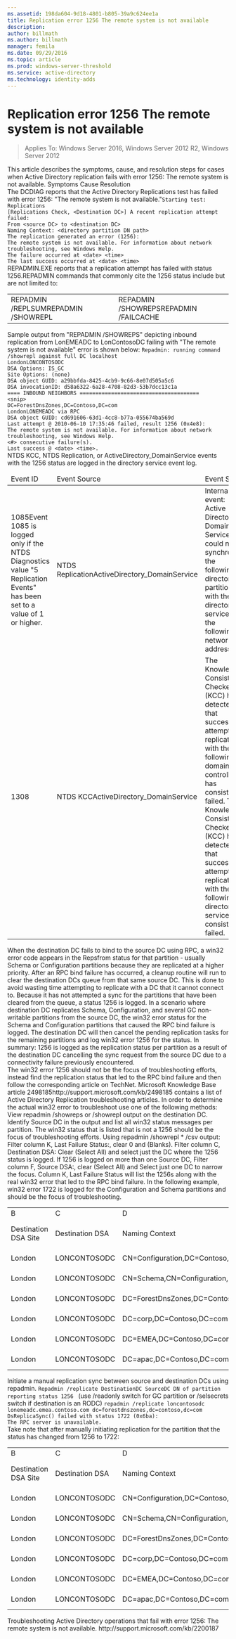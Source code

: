 ```yaml
---
ms.assetid: 198da604-9d18-4801-b805-39a9c624ee1a
title: Replication error 1256 The remote system is not available
description:
author: billmath
ms.author: billmath
manager: femila
ms.date: 09/29/2016
ms.topic: article
ms.prod: windows-server-threshold
ms.service: active-directory
ms.technology: identity-adds
---
```


# Replication error 1256 The remote system is not available

>Applies To: Windows Server 2016, Windows Server 2012 R2, Windows Server 2012

<?xml version="1.0" encoding="utf-8"?>
<developerConceptualDocument xmlns="http://ddue.schemas.microsoft.com/authoring/2003/5" xmlns:xlink="http://www.w3.org/1999/xlink" xmlns:xsi="http://www.w3.org/2001/XMLSchema-instance" xsi:schemaLocation="http://ddue.schemas.microsoft.com/authoring/2003/5 http://clixdevr3.blob.core.windows.net/ddueschema/developer.xsd">
  <introduction>
    <para>This article describes the symptoms, cause, and resolution steps for cases when Active Directory replication fails with error 1256: The remote system is not available.</para>
    <list class="bullet">
      <listItem>
        <para>
          <link xlink:href="eb8f6b88-a7fe-4e58-bf5f-b9b2ece15d1e#BKMK_Symptoms">Symptoms</link>
        </para>
      </listItem>
      <listItem>
        <para>
          <link xlink:href="eb8f6b88-a7fe-4e58-bf5f-b9b2ece15d1e#BKMK_Cause">Cause</link>
        </para>
      </listItem>
      <listItem>
        <para>
          <link xlink:href="eb8f6b88-a7fe-4e58-bf5f-b9b2ece15d1e#BKMK_Resolution">Resolution</link>
        </para>
      </listItem>
    </list>
  </introduction>
  <section address="BKMK_Symptoms">
    <title>Symptoms</title>
    <content>
      <list class="ordered">
<listItem><para>The DCDIAG reports that the Active Directory Replications test has failed with error 1256: "The remote system is not available."</para><code>Starting test: Replications
[Replications Check, &lt;Destination DC&gt;] A recent replication attempt failed:
From &lt;source DC&gt; to &lt;destination DC&gt;
Naming Context: &lt;directory partition DN path&gt;
<codeFeaturedElement>The replication generated an error (1256):</codeFeaturedElement> 
<codeFeaturedElement>The remote system is not available.</codeFeaturedElement> For information about network troubleshooting, see Windows Help.
The failure occurred at &lt;date&gt; &lt;time&gt;
The last success occurred at &lt;date&gt; &lt;time&gt;
</code></listItem><listItem><para>REPADMIN.EXE reports that a replication attempt has failed with status 1256.</para><para>REPADMIN commands that commonly cite the 1256 status include but are not limited to:</para><table xmlns:caps="http://schemas.microsoft.com/build/caps/2013/11"><tbody><tr><TD><list class="bullet"><listItem><para>REPADMIN /REPLSUM</para></listItem><listItem><para>REPADMIN /SHOWREPL</para></listItem></list></TD><TD><list class="bullet"><listItem><para>REPADMIN /SHOWREPS</para></listItem><listItem><para>REPADMIN /FAILCACHE</para></listItem></list></TD></tr></tbody></table><para>Sample output from "REPADMIN /SHOWREPS" depicting inbound replication from LonEMEADC to LonContosoDC failing with "The remote system is not available" error is shown below: </para><code>Repadmin: running command /showrepl against full DC localhost
LondonLONCONTOSODC
DSA Options: IS_GC 
Site Options: (none)
DSA object GUID: a29bbfda-8425-4cb9-9c66-8e07d505a5c6
DSA invocationID: d58a6322-6a28-4708-82d3-53b7dcc13c1a
==== INBOUND NEIGHBORS ======================================
&lt;snip&gt;
DC=ForestDnsZones,DC=Contoso,DC=com
LondonLONEMEADC via RPC
DSA object GUID: cd691606-63d1-4cc8-b77a-055674ba569d
Last attempt @ 2010-06-10 17:35:46 failed, <codeFeaturedElement>result 1256 (0x4e8):</codeFeaturedElement>
<codeFeaturedElement>The remote system is not available.</codeFeaturedElement> For information about network troubleshooting, see Windows Help.
&lt;#&gt; consecutive failure(s).
Last success @ &lt;date&gt; &lt;time&gt;. 
</code></listItem><listItem><para>NTDS KCC, NTDS Replication, or ActiveDirectory_DomainService events with the 1256 status are logged in the directory service event log.</para><table xmlns:caps="http://schemas.microsoft.com/build/caps/2013/11"><thead><tr><TD><para>Event ID</para></TD><TD><para>Event Source</para></TD><TD><para>Event String</para></TD></tr></thead><tbody><tr><TD><para>1085</para><alert class="note"><para>Event 1085 is logged only if the NTDS Diagnostics value <embeddedLabel>"5 Replication Events"</embeddedLabel> has been set to a value of 1 or higher.</para></alert></TD><TD><para>NTDS Replication</para><para>ActiveDirectory_DomainService</para></TD><TD><para>Internal event: Active Directory Domain Services could not synchronize the following directory partition with the directory service at the following network address.</para></TD></tr><tr><TD><para>1308</para></TD><TD><para>NTDS KCC</para><para>ActiveDirectory_DomainService</para></TD><TD><para>The Knowledge Consistency Checker (KCC) has detected that successive attempts to replicate with the following domain controller has consistently failed. </para><para>The Knowledge Consistency Checker (KCC) has detected that successive attempts to replicate with the following directory service has consistently failed.</para></TD></tr></tbody></table></listItem></list>
    </content>
  </section>
  <section address="BKMK_Cause">
    <title>Cause</title>
    <content>
      <para>When the destination DC fails to bind to the source DC using RPC, a win32 error code appears in the <embeddedLabel>Repsfrom</embeddedLabel> status for that partition - usually Schema or Configuration partitions because they are replicated at a higher priority. After an RPC bind failure has occurred, a cleanup routine will run to clear the destination DCs queue from that same source DC. This is done to avoid wasting time attempting to replicate with a DC that it cannot connect to. Because it has not attempted a sync for the partitions that have been cleared from the queue, a status 1256 is logged. In a scenario where destination DC replicates Schema, Configuration, and several GC non-writable partitions from the source DC, the win32 error status for the Schema and Configuration partitions that caused the RPC bind failure is logged. The destination DC will then cancel the pending replication tasks for the remaining partitions and log win32 error 1256 for the status. </para>
      <para>In summary: 1256 is logged as the replication status per partition as a result of the destination DC cancelling the sync request from the source DC due to a connectivity failure previously encountered.</para>
    </content>
  </section>
  <section address="BKMK_Resolution">
    <title>Resolution</title>
    <content>
      <para>The win32 error 1256 should not be the focus of troubleshooting efforts, instead find the replication status that led to the RPC bind failure and then follow the corresponding article on TechNet. 
Microsoft Knowledge Base article <externalLink><linkText>2498185</linkText><linkUri>http://support.microsoft.com/kb/2498185</linkUri></externalLink> contains a list of Active Directory Replication troubleshooting articles.</para>
      <para>In order to determine the actual win32 error to troubleshoot use <placeholder>one</placeholder> of the following methods:</para>
      <list class="ordered">
        <listItem>
          <para>View <embeddedLabel>repadmin /showreps</embeddedLabel> or <embeddedLabel>/showrepl</embeddedLabel> output on the destination DC.</para>
          <list class="ordered">
            <listItem>
              <para>Identify Source DC in the output and list all win32 status messages per partition.</para>
            </listItem>
            <listItem>
              <para>The win32 status that is listed that is not a 1256 should be the focus of troubleshooting efforts.</para>
            </listItem>
          </list>
        </listItem>
        <listItem>
          <para>Using <embeddedLabel>repadmin /showrepl * /csv</embeddedLabel> output:</para>
          <list class="ordered">
            <listItem>
              <para>Filter column K, <embeddedLabel>Last Failure Status:</embeddedLabel>, clear <embeddedLabel>0</embeddedLabel> and <embeddedLabel>(Blanks)</embeddedLabel>.</para>
            </listItem>
            <listItem>
              <para>Filter column C, Destination DSA: Clear <embeddedLabel>(Select All)</embeddedLabel> and select just the DC where the 1256 status is logged.</para>
            </listItem>
            <listItem>
              <para>If 1256 is logged on more than one Source DC, Filter column F, <embeddedLabel>Source DSA:</embeddedLabel>, clear <embeddedLabel> (Select All)</embeddedLabel> and Select just one DC to narrow the focus.</para>
            </listItem>
            <listItem>
              <para>Column K, <embeddedLabel>Last Failure Status</embeddedLabel> will list the 1256s along with the real win32 error that led to the RPC bind failure.</para>
              <para>In the following example, win32 error 1722 is logged for the Configuration and Schema partitions and should be the focus of troubleshooting.</para>
              <table xmlns:caps="http://schemas.microsoft.com/build/caps/2013/11">
                <tbody>
                  <tr>
                    <TD>
                      <para>B</para>
                    </TD>
                    <TD>
                      <para>C</para>
                    </TD>
                    <TD>
                      <para>D</para>
                    </TD>
                    <TD>
                      <para>E</para>
                    </TD>
                    <TD>
                      <para>F</para>
                    </TD>
                    <TD>
                      <para>H</para>
                    </TD>
                    <TD>
                      <para>I</para>
                    </TD>
                    <TD>
                      <para>J</para>
                    </TD>
                    <TD>
                      <para>K</para>
                    </TD>
                  </tr>
                  <tr>
                    <TD>
                      <para>Destination DSA Site</para>
                    </TD>
                    <TD>
                      <para>Destination DSA</para>
                    </TD>
                    <TD>
                      <para>Naming Context</para>
                    </TD>
                    <TD>
                      <para>Source DSA Site</para>
                    </TD>
                    <TD>
                      <para>Source DSA</para>
                    </TD>
                    <TD>
                      <para>Number of Failures</para>
                    </TD>
                    <TD>
                      <para>Last Failure Time</para>
                    </TD>
                    <TD>
                      <para>Last Success Time</para>
                    </TD>
                    <TD>
                      <para>Last Success Status</para>
                    </TD>
                  </tr>
                  <tr>
                    <TD>
                      <para>London</para>
                    </TD>
                    <TD>
                      <para>LONCONTOSODC</para>
                    </TD>
                    <TD>
                      <para>CN=Configuration,DC=Contoso,DC=com</para>
                    </TD>
                    <TD>
                      <para>London</para>
                    </TD>
                    <TD>
                      <para>LONEMEADC</para>
                    </TD>
                    <TD>
                      <para>11</para>
                    </TD>
                    <TD>
                      <para>6/10/2010 17:35</para>
                    </TD>
                    <TD>
                      <para>6/10/2010 14:50</para>
                    </TD>
                    <TD>
                      <para>1722</para>
                    </TD>
                  </tr>
                  <tr>
                    <TD>
                      <para>London</para>
                    </TD>
                    <TD>
                      <para>LONCONTOSODC</para>
                    </TD>
                    <TD>
                      <para>CN=Schema,CN=Configuration,DC=Contoso,DC=com</para>
                    </TD>
                    <TD>
                      <para>London</para>
                    </TD>
                    <TD>
                      <para>LONEMEADC</para>
                    </TD>
                    <TD>
                      <para>11</para>
                    </TD>
                    <TD>
                      <para>6/10/2010 17:35</para>
                    </TD>
                    <TD>
                      <para>6/10/2010 14:50</para>
                    </TD>
                    <TD>
                      <para>1722</para>
                    </TD>
                  </tr>
                  <tr>
                    <TD>
                      <para>London</para>
                    </TD>
                    <TD>
                      <para>LONCONTOSODC</para>
                    </TD>
                    <TD>
                      <para>DC=ForestDnsZones,DC=Contoso,DC=com</para>
                    </TD>
                    <TD>
                      <para>London</para>
                    </TD>
                    <TD>
                      <para>LONEMEADC</para>
                    </TD>
                    <TD>
                      <para>11</para>
                    </TD>
                    <TD>
                      <para>6/10/2010 17:35</para>
                    </TD>
                    <TD>
                      <para>6/10/2010 14:50</para>
                    </TD>
                    <TD>
                      <para>
                        <embeddedLabel>1256</embeddedLabel>
                      </para>
                    </TD>
                  </tr>
                  <tr>
                    <TD>
                      <para>London</para>
                    </TD>
                    <TD>
                      <para>LONCONTOSODC</para>
                    </TD>
                    <TD>
                      <para>DC=corp,DC=Contoso,DC=com</para>
                    </TD>
                    <TD>
                      <para>London</para>
                    </TD>
                    <TD>
                      <para>LONEMEADC</para>
                    </TD>
                    <TD>
                      <para>11</para>
                    </TD>
                    <TD>
                      <para>6/10/2010 17:35</para>
                    </TD>
                    <TD>
                      <para>6/10/2010 14:50</para>
                    </TD>
                    <TD>
                      <para>1256</para>
                    </TD>
                  </tr>
                  <tr>
                    <TD>
                      <para>London</para>
                    </TD>
                    <TD>
                      <para>LONCONTOSODC</para>
                    </TD>
                    <TD>
                      <para>DC=EMEA,DC=Contoso,DC=com</para>
                    </TD>
                    <TD>
                      <para>London</para>
                    </TD>
                    <TD>
                      <para>LONEMEADC</para>
                    </TD>
                    <TD>
                      <para>11</para>
                    </TD>
                    <TD>
                      <para>6/10/2010 17:35</para>
                    </TD>
                    <TD>
                      <para>6/10/2010 14:50</para>
                    </TD>
                    <TD>
                      <para>1256</para>
                    </TD>
                  </tr>
                  <tr>
                    <TD>
                      <para>London</para>
                    </TD>
                    <TD>
                      <para>LONCONTOSODC</para>
                    </TD>
                    <TD>
                      <para>DC=apac,DC=Contoso,DC=com</para>
                    </TD>
                    <TD>
                      <para>London</para>
                    </TD>
                    <TD>
                      <para>LONEMEADC</para>
                    </TD>
                    <TD>
                      <para>11</para>
                    </TD>
                    <TD>
                      <para>6/10/2010 17:35</para>
                    </TD>
                    <TD>
                      <para>6/10/2010 14:50</para>
                    </TD>
                    <TD>
                      <para>1256</para>
                    </TD>
                  </tr>
                </tbody>
              </table>
            </listItem>
          </list>
        </listItem>
        <listItem>
          <para>Initiate a manual replication sync between source and destination DCs using repadmin. </para>
          <code>Repadmin /replicate DestinationDC SourceDC <placeholder>DN of partition reporting status 1256</placeholder> </code>
          <para>(use <embeddedLabel>/readonly</embeddedLabel> switch for GC partition or <embeddedLabel>/selsecrets</embeddedLabel> switch if destination is an RODC)</para>
          <code>repadmin /replicate loncontosodc lonemeadc.emea.contoso.com dc=forestdnszones,dc=contoso,dc=com 
DsReplicaSync() <codeFeaturedElement>failed with status 1722 (0x6ba)</codeFeaturedElement>:
The RPC server is unavailable.
</code>
          <para>Take note that after manually initiating replication for the partition that the status has changed from 1256 to 1722:</para>
          <table xmlns:caps="http://schemas.microsoft.com/build/caps/2013/11">
            <tbody>
              <tr>
                <TD>
                  <para>B</para>
                </TD>
                <TD>
                  <para>C</para>
                </TD>
                <TD>
                  <para>D</para>
                </TD>
                <TD>
                  <para>E</para>
                </TD>
                <TD>
                  <para>F</para>
                </TD>
                <TD>
                  <para>H</para>
                </TD>
                <TD>
                  <para>I</para>
                </TD>
                <TD>
                  <para>J</para>
                </TD>
                <TD>
                  <para>K</para>
                </TD>
              </tr>
              <tr>
                <TD>
                  <para>Destination DSA Site</para>
                </TD>
                <TD>
                  <para>Destination DSA</para>
                </TD>
                <TD>
                  <para>Naming Context</para>
                </TD>
                <TD>
                  <para>Source DSA Site</para>
                </TD>
                <TD>
                  <para>Source DSA</para>
                </TD>
                <TD>
                  <para>Number of Failures</para>
                </TD>
                <TD>
                  <para>Last Failure Time</para>
                </TD>
                <TD>
                  <para>Last Success Time</para>
                </TD>
                <TD>
                  <para>Last Success Status</para>
                </TD>
              </tr>
              <tr>
                <TD>
                  <para>London</para>
                </TD>
                <TD>
                  <para>LONCONTOSODC</para>
                </TD>
                <TD>
                  <para>CN=Configuration,DC=Contoso,DC=com</para>
                </TD>
                <TD>
                  <para>London</para>
                </TD>
                <TD>
                  <para>LONEMEADC</para>
                </TD>
                <TD>
                  <para>11</para>
                </TD>
                <TD>
                  <para>6/10/2010 17:35</para>
                </TD>
                <TD>
                  <para>6/10/2010 14:50</para>
                </TD>
                <TD>
                  <para>1722</para>
                </TD>
              </tr>
              <tr>
                <TD>
                  <para>London</para>
                </TD>
                <TD>
                  <para>LONCONTOSODC</para>
                </TD>
                <TD>
                  <para>CN=Schema,CN=Configuration,DC=Contoso,DC=com</para>
                </TD>
                <TD>
                  <para>London</para>
                </TD>
                <TD>
                  <para>LONEMEADC</para>
                </TD>
                <TD>
                  <para>11</para>
                </TD>
                <TD>
                  <para>6/10/2010 17:35</para>
                </TD>
                <TD>
                  <para>6/10/2010 14:50</para>
                </TD>
                <TD>
                  <para>1722</para>
                </TD>
              </tr>
              <tr>
                <TD>
                  <para>London</para>
                </TD>
                <TD>
                  <para>LONCONTOSODC</para>
                </TD>
                <TD>
                  <para>DC=ForestDnsZones,DC=Contoso,DC=com</para>
                </TD>
                <TD>
                  <para>London</para>
                </TD>
                <TD>
                  <para>LONEMEADC</para>
                </TD>
                <TD>
                  <para>12</para>
                </TD>
                <TD>
                  <para>6/10/2010 17:35</para>
                </TD>
                <TD>
                  <para>6/10/2010 14:50</para>
                </TD>
                <TD>
                  <para>
                    <embeddedLabel>1722</embeddedLabel>
                  </para>
                </TD>
              </tr>
              <tr>
                <TD>
                  <para>London</para>
                </TD>
                <TD>
                  <para>LONCONTOSODC</para>
                </TD>
                <TD>
                  <para>DC=corp,DC=Contoso,DC=com</para>
                </TD>
                <TD>
                  <para>London</para>
                </TD>
                <TD>
                  <para>LONEMEADC</para>
                </TD>
                <TD>
                  <para>11</para>
                </TD>
                <TD>
                  <para>6/10/2010 17:35</para>
                </TD>
                <TD>
                  <para>6/10/2010 14:50</para>
                </TD>
                <TD>
                  <para>1256</para>
                </TD>
              </tr>
              <tr>
                <TD>
                  <para>London</para>
                </TD>
                <TD>
                  <para>LONCONTOSODC</para>
                </TD>
                <TD>
                  <para>DC=EMEA,DC=Contoso,DC=com</para>
                </TD>
                <TD>
                  <para>London</para>
                </TD>
                <TD>
                  <para>LONEMEADC</para>
                </TD>
                <TD>
                  <para>11</para>
                </TD>
                <TD>
                  <para>6/10/2010 17:35</para>
                </TD>
                <TD>
                  <para>6/10/2010 14:50</para>
                </TD>
                <TD>
                  <para>1256</para>
                </TD>
              </tr>
              <tr>
                <TD>
                  <para>London</para>
                </TD>
                <TD>
                  <para>LONCONTOSODC</para>
                </TD>
                <TD>
                  <para>DC=apac,DC=Contoso,DC=com</para>
                </TD>
                <TD>
                  <para>London</para>
                </TD>
                <TD>
                  <para>LONEMEADC</para>
                </TD>
                <TD>
                  <para>11</para>
                </TD>
                <TD>
                  <para>6/10/2010 17:35</para>
                </TD>
                <TD>
                  <para>6/10/2010 14:50</para>
                </TD>
                <TD>
                  <para>1256</para>
                </TD>
              </tr>
            </tbody>
          </table>
</listItem>
      </list>
    </content>
  </section>
  <relatedTopics>
    <externalLink>
      <linkText>Troubleshooting Active Directory operations that fail with error 1256: The remote system is not available.</linkText>
      <linkUri>http://support.microsoft.com/kb/2200187</linkUri>
    </externalLink>
  </relatedTopics>
</developerConceptualDocument>



